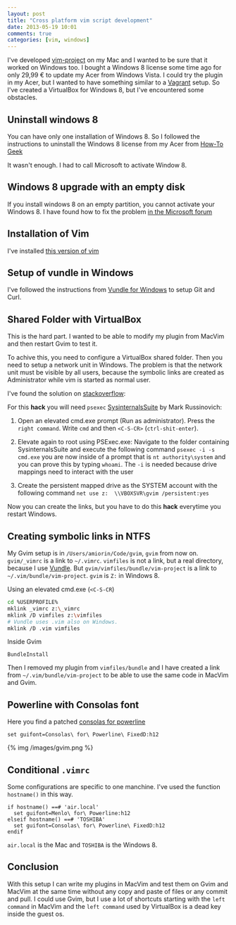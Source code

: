 ```yaml
---
layout: post
title: "Cross platform vim script development"
date: 2013-05-19 10:01
comments: true
categories: [vim, windows]
---
```

I've developed [vim-project][0] on my Mac and I wanted to be sure that it worked
on Windows too.
I bought a Windows 8 license some time ago for only 29,99 € to update my Acer
from Windows Vista.
I could try the plugin in my Acer, but I wanted to have something similar to a
[Vagrant][1] setup.
So I've created a VirtualBox for Windows 8, but I've encountered some obstacles.

## Uninstall windows 8
You can have only one installation of Windows 8. So I followed the
instructions to uninstall the Windows 8 license from my Acer from [How-To Geek](http://www.howtogeek.com/124286/how-to-uninstall-your-windows-product-key-before-you-sell-your-pc/)

It wasn't enough. I had to call Microsoft to activate Window 8.

## Windows 8 upgrade with an empty disk
If you install windows 8 on an empty partition, you cannot activate your
Windows 8. I have found how to fix the problem [in the Microsoft
forum](http://answers.microsoft.com/en-us/windows/forum/windows_8-windows_install/this-key-didnt-work-please-check-it-and-try-again/ba90b43b-682a-4633-9260-2d25c1f13903?page=2)

## Installation of Vim
I've installed [this version of
vim](ftp://ftp.vim.org/pub/vim/pc/gvim73_46.exe)

## Setup of vundle in Windows
I've followed the instructions from [Vundle for Windows][2] to setup Git and
Curl.

## Shared Folder with VirtualBox
This is the hard part. I wanted to be able to modify my plugin from MacVim and
then restart Gvim to test it.

To achive this, you need to configure a VirtualBox shared folder.
Then you need to setup a network unit in Windows. The problem is that the
network unit must be visible by all users, because the symbolic links are
created as Administrator while vim is started as normal user.

I've found the solution on [stackoverflow][3]:

For this **hack** you will need ``psexec`` [SysinternalsSuite][4] by Mark Russinovich:

1. Open an elevated cmd.exe prompt (Run as administrator). Press the ``right
   command``. Write ``cmd`` and then ``<C-S-CR>`` (``ctrl-shit-enter``).

2. Elevate again to root using PSExec.exe: Navigate to the folder containing
   SysinternalsSuite and execute the following command ``psexec -i -s
   cmd.exe`` you are now inside of a prompt that is ``nt authority\system``
   and you can prove this by typing ``whoami``. The ``-i`` is needed because
   drive mappings need to interact with the user

3. Create the persistent mapped drive as the SYSTEM account with the following
   command ``net use z:  \\VBOXSVR\gvim /persistent:yes``

Now you can create the links, but you have to do this **hack** everytime you
restart Windows.

## Creating symbolic links in NTFS
My Gvim setup is in ``/Users/amiorin/Code/gvim``, ``gvim`` from now on.
``gvim/_vimrc`` is a link to ``~/.vimrc``. ``vimfiles`` is not a link, but a
real directory, because I use [Vundle](https://github.com/gmarik/vundle).  But
``gvim/vimfiles/bundle/vim-project`` is a link to
``~/.vim/bundle/vim-project``. ``gvim`` is ``Z:`` in Windows 8.

Using an elevated cmd.exe (``<C-S-CR``)
```sh
cd %USERPROFILE%
mklink _vimrc z:\_vimrc
mklink /D vimfiles z:\vimfiles
# Vundle uses .vim also on Windows.
mklink /D .vim vimfiles
```
Inside Gvim
```vim
BundleInstall
```
Then I removed my plugin from ``vimfiles/bundle`` and I have created a link
from ``~/.vim/bundle/vim-project`` to be able to use the same code in MacVim
and Gvim.

## Powerline with Consolas font
Here you find a patched [consolas for powerline](http://codejury.com/consolas-font-in-vim-powerline-windows/)
```vim
set guifont=Consolas\ for\ Powerline\ FixedD:h12
```

{% img /images/gvim.png %}

## Conditional ``.vimrc``
Some configurations are specific to one manchine. I've used the function
``hostname()`` in this way.

```vim
if hostname() ==# 'air.local'
  set guifont=Menlo\ for\ Powerline:h12
elseif hostname() ==# 'TOSHIBA'
  set guifont=Consolas\ for\ Powerline\ FixedD:h12
endif
```

``air.local`` is the Mac and ``TOSHIBA`` is the Windows 8.

## Conclusion
With this setup I can write my plugins in MacVim and test them on Gvim and
MacVim at the same time without any copy and paste of files or any commit and
pull. I could use Gvim, but I use a lot of shortcuts starting with the ``left
command`` in MacVim and the ``left command`` used by VirtualBox is a dead key
inside the guest os.

[0]: https://github.com/amiorin/vim-project
[1]: http://www.vagrantup.com/
[2]: https://github.com/gmarik/vundle/wiki/Vundle-for-Windows
[3]: http://stackoverflow.com/a/4763324/2268638
[4]: http://technet.microsoft.com/en-us/sysinternals/bb842062.aspx
